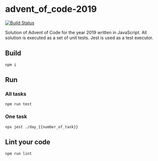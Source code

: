 # advent_of_code-2019

[![Build Status](https://travis-ci.com/Trawais/advent_of_code-2019.svg?branch=master)](https://travis-ci.com/Trawais/advent_of_code-2019)

Solution of Advent of Code for the year 2019 written in JavaScript.
All solution is executed as a set of unit tests.
Jest is used as a test executor.

## Build
`npm i`

## Run
### All tasks
`npm run test`
### One task
`npx jest ./day_{{number_of_task}}`

## Lint your code
`npm run lint`
